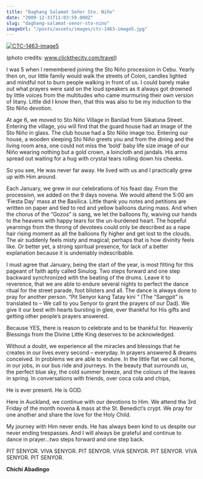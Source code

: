```yaml
---
title: "Daghang Salamat Señor Sto. Niño"
date: "2009-12-31T11:03:59.000Z"
slug: "daghang-salamat-senor-sto-nino"
imageUrl: "/posts/assets/images/ctc-1463-image5.jpg"
---
```


[![](http://stonino.files.wordpress.com/2010/01/ctc-1463-image5.jpg?w=300&resize=334%2C227 "CTC-1463-image5")](http://stonino.files.wordpress.com/2010/01/ctc-1463-image5.jpg)

(photo credits: www.clickthecity.com/travel)

I was 5 when I remembered joining the Sto Niño procession in Cebu. Yearly then on, our little family would walk the streets of Colon, candles lighted and mindful not to burn people walking in front of us. I could barely make out what prayers were said on the loud speakers as it always got drowned by little voices from the multitudes who came murmuring their own version of litany. Little did I know then, that this was also to be my induction to the Sto Niño devotion.

At age 6, we moved to Sto Niño Village in Banilad from Sikatuna Street. Entering the village, you will find that the guard house had an image of the Sto Niño in glass. The club house had a Sto Niño image too. Entering our house, a wooden sleeping Sto Niño greets you and from the dining and the living room area, one could not miss the ‘bold’ baby life size image of our Niño wearing nothing but a gold crown, a loincloth and jandals. His arms spread out waiting for a hug with crystal tears rolling down his cheeks.

So you see, He was never far away. He lived with us and I practically grew up with Him around.

Each January, we grew in our celebrations of his feast day. From the procession, we added on the 9 days novena. We would attend the 5:00 am ‘Fiesta Day’ mass at the Basilica. Little thank you notes and petitions are written on paper and tied to red and yellow balloons during mass. And when the chorus of the “Gozos” is sang, we let the balloons fly, waiving our hands to the heavens with happy tears for the un-burdened heart. The hopeful yearnings from the throng of devotees could only be described as a nape hair rising moment as all the balloons fly higher and get lost to the clouds. The air suddenly feels misty and magical; perhaps that is how divinity feels like. Or better yet, a strong spiritual presence, for lack of a better explanation because it is undeniably indescribable.

I must agree that January, being the start of the year, is most fitting for this pageant of faith aptly called Sinulog. Two steps forward and one step backward synchronized with the beating of the drums. Leave it to reverence, that we are able to endure several nights to perfect the dance ritual for the street parade, foot blisters and all. The dance is always done to pray for another person. “Pit Senyor kang Tatay kini “ (The “Sangpit” is translated to – We call to you Senyor to grant the prayers of our Dad). We give it our best with hearts bursting in glee, ever thankful for His gifts and getting other people’s prayers answered.

Because YES, there is reason to celebrate and to be thankful for. Heavenly Blessings from the Divine Little King deserves to be acknowledged.

Without a doubt, we experience all the miracles and blessings that he creates in our lives every second – everyday. In prayers answered & dreams conceived. In problems we are able to endure. In the little flat we call home, in our jobs, in our bus ride and journeys. In the beauty that surrounds us, the perfect blue sky, the cold summer breeze, and the colours of the leaves in spring. In conversations with friends, over coca cola and chips,

He is ever present. He is GOD.

Here in Auckland, we continue with our devotions to Him. We attend the 3rd Friday of the month novena & mass at the St. Benedict’s crypt. We pray for one another and share the love for the Holy Child.

My journey with Him never ends. He has always been kind to us despite our never ending trespasses. And I will always be grateful and continue to dance in prayer…two steps forward and one step back.

PIT SENYOR. VIVA SENYOR. PIT SENYOR. VIVA SENYOR. PIT SENYOR. VIVA SENYOR. PIT SENYOR.

**Chichi Abadingo**